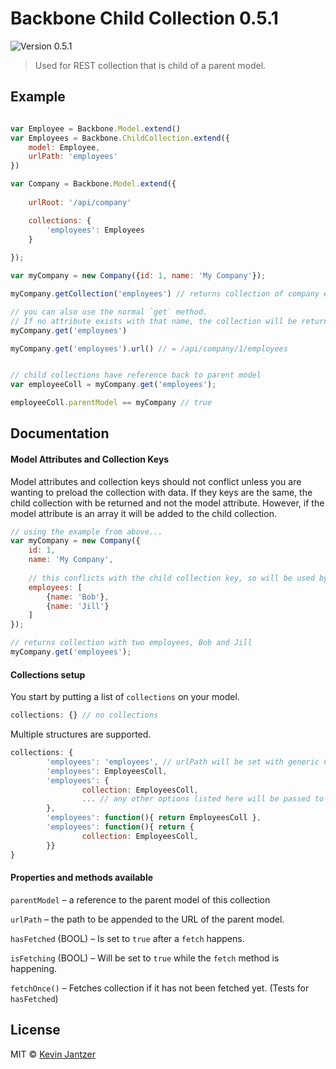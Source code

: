 # Backbone Child Collection 0.5.1

![Version 0.5.1](https://img.shields.io/badge/Version-0.5.1-blue.svg)

> Used for REST collection that is child of a parent model.

## Example

```js

var Employee = Backbone.Model.extend()
var Employees = Backbone.ChildCollection.extend({
	model: Employee,
	urlPath: 'employees'
})

var Company = Backbone.Model.extend({
	
	urlRoot: '/api/company'

	collections: {
		'employees': Employees
	}
	
});

var myCompany = new Company({id: 1, name: 'My Company'});

myCompany.getCollection('employees') // returns collection of company employees

// you can also use the normal `get` method.
// If no attribute exists with that name, the collection will be returned
myCompany.get('employees')

myCompany.get('employees').url() // = /api/company/1/employees


// child collections have reference back to parent model
var employeeColl = myCompany.get('employees');

employeeColl.parentModel == myCompany // true

```

## Documentation

#### Model Attributes and Collection Keys

Model attributes and collection keys should not conflict unless you are wanting to preload the collection with data. If they keys are the same, the child collection with be returned and not the model attribute. However, if the model attribute is an array it will be added to the child collection.

```js
// using the example from above...
var myCompany = new Company({
	id: 1,
	name: 'My Company',
	
	// this conflicts with the child collection key, so will be used by the collection
	employees: [
		{name: 'Bob'},
		{name: 'Jill'}
	]
});

// returns collection with two employees, Bob and Jill
myCompany.get('employees');
```

#### Collections setup

You start by putting a list of `collections` on your model.

```js
collections: {} // no collections
```

Multiple structures are supported.

```js
collections: {
        'employees': 'employees', // urlPath will be set with generic ChildCollection
        'employees': EmployeesColl,
        'employees': {
                collection: EmployeesColl,
                ... // any other options listed here will be passed to collection on init
        },
        'employees': function(){ return EmployeesColl },
        'employees': function(){ return {
                collection: EmployeesColl,
        }}
}
```


#### Properties and methods available

`parentModel` – a reference to the parent model of this collection

`urlPath` – the path to be appended to the URL of the parent model.

`hasFetched` (BOOL) – Is set to `true` after a `fetch` happens.

`isFetching` (BOOL) – Will be set to `true` while the `fetch` method is happening.

`fetchOnce()` – Fetches collection if it has not been fetched yet. (Tests for `hasFetched`)

## License

MIT © [Kevin Jantzer](http://kevinjantzer.com)
